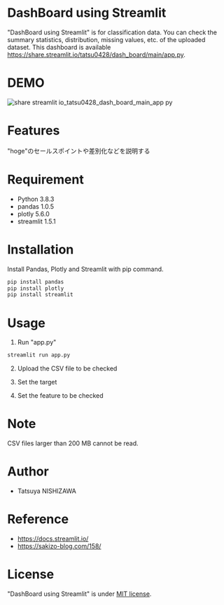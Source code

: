# DashBoard using Streamlit

"DashBoard using Streamlit" is for classification data. You can check the summary statistics, distribution, missing values, etc. of the uploaded dataset.
This dashboard is available https://share.streamlit.io/tatsu0428/dash_board/main/app.py.

# DEMO

![share streamlit io_tatsu0428_dash_board_main_app py](https://user-images.githubusercontent.com/84188861/156354636-1b5d5a83-23f4-4b63-a04d-59dbdea3260d.png)
 
# Features
 
"hoge"のセールスポイントや差別化などを説明する
 
# Requirement

* Python 3.8.3
* pandas 1.0.5
* plotly 5.6.0
* streamlit 1.5.1
 
# Installation
 
Install Pandas, Plotly and Streamlit with pip command.
 
```bash
pip install pandas
pip install plotly
pip install streamlit
```
 
# Usage
 
1. Run "app.py"
 
```bash
streamlit run app.py
```
2. Upload the CSV file to be checked

3. Set the target

4. Set the feature to be checked

# Note
 
CSV files larger than 200 MB cannot be read.
 
# Author

* Tatsuya NISHIZAWA

# Reference

* https://docs.streamlit.io/
* https://sakizo-blog.com/158/

# License

"DashBoard using Streamlit" is under [MIT license](https://en.wikipedia.org/wiki/MIT_License).
 
